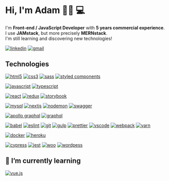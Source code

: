 # Hi, I'm Adam 👋🏼 💻
I'm **Front-end / JavaScript Developer** with **5 years commercial experience**.  
I use **JAMstack**, but more precisely **MERNstack**.  
I'm still learning and discovering new technologies!  

[![linkedin](https://img.shields.io/badge/-LinkedIn-0077B5?style=for-the-badge&logo=linkedin&logoColor=white&link=https://linkedin.com/in/adam-zawadzki-coditude)](https://linkedin.com/in/adam-zawadzki-coditude)
[![gmail](https://img.shields.io/badge/-Gmail-D14836?style=for-the-badge&logo=gmail&logoColor=white&link=mailto:adam@coditude.pl)](mailto:adam@coditude.pl)


## Technologies
[![html5](https://img.shields.io/badge/-HTML5-E34F26?style=for-the-badge&logo=html5&logoColor=white&link=https://github.com/AdamNT/AdamNT)](https://github.com/AdamNT/AdamNT)
[![css3](https://img.shields.io/badge/-CSS3-1572B6?style=for-the-badge&logo=css3&logoColor=white&link=https://github.com/AdamNT/AdamNT)](https://github.com/AdamNT/AdamNT)
[![sass](https://img.shields.io/badge/-SASS-CC6699?style=for-the-badge&logo=sass&logoColor=white&link=https://github.com/AdamNT/AdamNT)](https://github.com/AdamNT/AdamNT)
[![styled components](https://img.shields.io/badge/-StyledComponents-DB7093?style=for-the-badge&logo=styled-components&logoColor=white&link=https://github.com/AdamNT/AdamNT)](https://github.com/AdamNT/AdamNT) 

[![javascript](https://img.shields.io/badge/-JavaScript-F7DF1E?style=for-the-badge&logo=javascript&logoColor=white&link=https://github.com/AdamNT/AdamNT)](https://github.com/AdamNT/AdamNT)
[![typescript](https://img.shields.io/badge/-TypeScript-007ACC?style=for-the-badge&logo=typescript&logoColor=white&link=https://github.com/AdamNT/AdamNT)](https://github.com/AdamNT/AdamNT)  

[![react](https://img.shields.io/badge/-React-61DAFB?style=for-the-badge&logo=react&logoColor=white&link=https://github.com/AdamNT/AdamNT)](https://github.com/AdamNT/AdamNT)
[![redux](https://img.shields.io/badge/-Redux-764ABC?style=for-the-badge&logo=redux&logoColor=white&link=https://github.com/AdamNT/AdamNT)](https://github.com/AdamNT/AdamNT)
[![storybook](https://img.shields.io/badge/-Storybook-FF4785?style=for-the-badge&logo=storybook&logoColor=white&link=https://github.com/AdamNT/AdamNT)](https://github.com/AdamNT/AdamNT)  

[![mysql](https://img.shields.io/badge/-MySQL-4479A1?style=for-the-badge&logo=mysql&logoColor=white&link=https://github.com/AdamNT/AdamNT)](https://github.com/AdamNT/AdamNT)
[![nextjs](https://img.shields.io/badge/-Next.js-000000?style=for-the-badge&logo=next.js&logoColor=white&link=https://github.com/AdamNT/AdamNT)](https://github.com/AdamNT/AdamNT)
[![nodemon](https://img.shields.io/badge/-Nodemon-76D04B?style=for-the-badge&logo=nodemon&logoColor=white&link=https://github.com/AdamNT/AdamNT)](https://github.com/AdamNT/AdamNT)
[![swagger](https://img.shields.io/badge/-Swagger-85EA2D?style=for-the-badge&logo=swagger&logoColor=white&link=https://github.com/AdamNT/AdamNT)](https://github.com/AdamNT/AdamNT)  

[![apollo graphql](https://img.shields.io/badge/-Apollo%20GraphQL-311C87?style=for-the-badge&logo=apollo-graphql&logoColor=white&link=https://github.com/AdamNT/AdamNT)](https://github.com/AdamNT/AdamNT)
[![graphql](https://img.shields.io/badge/-GraphQL-E10098?style=for-the-badge&logo=graphql&logoColor=white&link=https://github.com/AdamNT/AdamNT)](https://github.com/AdamNT/AdamNT)  

[![babel](https://img.shields.io/badge/-Babel-F9DC3E?style=for-the-badge&logo=babel&logoColor=white&link=https://github.com/AdamNT/AdamNT)](https://github.com/AdamNT/AdamNT)
[![eslint](https://img.shields.io/badge/-ESLint-4B32C3?style=for-the-badge&logo=eslint&logoColor=white&link=https://github.com/AdamNT/AdamNT)](https://github.com/AdamNT/AdamNT)
[![git](https://img.shields.io/badge/-Git-F05032?style=for-the-badge&logo=git&logoColor=white&link=https://github.com/AdamNT/AdamNT)](https://github.com/AdamNT/AdamNT)
[![gulp](https://img.shields.io/badge/-Gulp-CF4647?style=for-the-badge&logo=gulp&logoColor=white&link=https://github.com/AdamNT/AdamNT)](https://github.com/AdamNT/AdamNT) 
[![prettier](https://img.shields.io/badge/-Prettier-F7B93E?style=for-the-badge&logo=prettier&logoColor=white&link=https://github.com/AdamNT/AdamNT)](https://github.com/AdamNT/AdamNT)
[![vscode](https://img.shields.io/badge/-VisualStudioCode-007ACC?style=for-the-badge&logo=visual-studio-code&logoColor=white&link=https://github.com/AdamNT/AdamNT)](https://github.com/AdamNT/AdamNT)
[![webpack](https://img.shields.io/badge/-Webpack-8DD6F9?style=for-the-badge&logo=webpack&logoColor=white&link=https://github.com/AdamNT/AdamNT)](https://github.com/AdamNT/AdamNT)
[![yarn](https://img.shields.io/badge/-Yarn-2C8EBB?style=for-the-badge&logo=yarn&logoColor=white&link=https://github.com/AdamNT/AdamNT)](https://github.com/AdamNT/AdamNT)   

[![docker](https://img.shields.io/badge/-Docker-2496ED?style=for-the-badge&logo=docker&logoColor=white&link=https://github.com/AdamNT/AdamNT)](https://github.com/AdamNT/AdamNT)
[![heroku](https://img.shields.io/badge/-Heroku-430098?style=for-the-badge&logo=heroku&logoColor=white&link=https://github.com/AdamNT/AdamNT)](https://github.com/AdamNT/AdamNT)  

[![cypress](https://img.shields.io/badge/-Cypress-17202C?style=for-the-badge&logo=cypress&logoColor=white&link=https://github.com/AdamNT/AdamNT)](https://github.com/AdamNT/AdamNT)
[![jest](https://img.shields.io/badge/-Jest-C21325?style=for-the-badge&logo=jest&logoColor=white&link=https://github.com/AdamNT/AdamNT)](https://github.com/AdamNT/AdamNT)
[![woo](https://img.shields.io/badge/-Woo-96588A?style=for-the-badge&logo=woo&logoColor=white)](https://github.com/AdamNT/AdamNT)
[![wordpess](https://img.shields.io/badge/-Wordpress-21759B?style=for-the-badge&logo=wordpress&logoColor=white)](https://pl.wordpress.org/)

## 🌱 I’m currently learning
[![vue.js](https://img.shields.io/badge/-nest.js-E0234E?style=for-the-badge&logo=nestjs&logoColor=white)](https://nestjs.com/)
